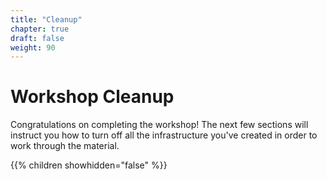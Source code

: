 ```yaml
---
title: "Cleanup"
chapter: true
draft: false
weight: 90
---
```


# Workshop Cleanup

Congratulations on completing the workshop! The next few sections will instruct you how to turn off all the infrastructure you've created in order to work through the material.

{{% children showhidden="false" %}}
